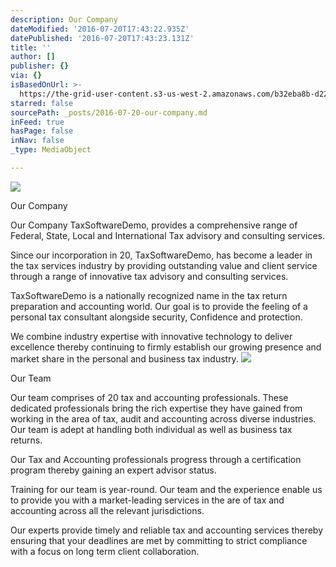 ```yaml
---
description: Our Company
dateModified: '2016-07-20T17:43:22.935Z'
datePublished: '2016-07-20T17:43:23.131Z'
title: ''
author: []
publisher: {}
via: {}
isBasedOnUrl: >-
  https://the-grid-user-content.s3-us-west-2.amazonaws.com/b32eba8b-d223-4b7d-beb3-61a9ad23159f.jpg
starred: false
sourcePath: _posts/2016-07-20-our-company.md
inFeed: true
hasPage: false
inNav: false
_type: MediaObject

---
```

![](https://the-grid-user-content.s3-us-west-2.amazonaws.com/b32eba8b-d223-4b7d-beb3-61a9ad23159f.jpg)

Our Company

Our Company TaxSoftwareDemo, provides a comprehensive range of Federal, State, Local and International Tax advisory and consulting services.

Since our incorporation in 20, TaxSoftwareDemo, has become a leader in the tax services industry by providing outstanding value and client service through a range of innovative tax advisory and consulting services.

TaxSoftwareDemo is a nationally recognized name in the tax return preparation and accounting world. Our goal is to provide the feeling of a personal tax consultant alongside security, Confidence and protection.

We combine industry expertise with innovative technology to deliver excellence thereby continuing to firmly establish our growing presence and market share in the personal and business tax industry.
![](https://the-grid-user-content.s3-us-west-2.amazonaws.com/bfe7c00a-a59e-4ea5-a53f-75db63f3651a.jpg)

Our Team

Our team comprises of 20 tax and accounting professionals. These dedicated professionals bring the rich expertise they have gained from working in the area of tax, audit and accounting across diverse industries. Our team is adept at handling both individual as well as business tax returns.

Our Tax and Accounting professionals progress through a certification program thereby gaining an expert advisor status.

Training for our team is year-round. Our team and the experience enable us to provide you with a market-leading services in the are of tax and accounting across all the relevant jurisdictions.

Our experts provide timely and reliable tax and accounting services thereby ensuring that your deadlines are met by committing to strict compliance with a focus on long term client collaboration.